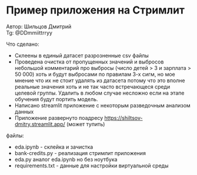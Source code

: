 # Пример приложения на Стримлит 

Автор: Шильцов Дмитрий <br>
Tg: @DDmmiittrryy

Что сделано:

- Склеены в единый датасет разрозненные csv файлы
- Проведена очистка от пропущенных значений и выбросов<br>
  небольшой комментарий про выбросы (число детей > 3 и зарплата > 50 000) хоть и будут выбросами по правилам 3-х сигм,
  но мое мнение что их не стоит удалять из датасета потому что это вполне реальные значения хоть и не так часто встречающеся
  среди целевой группы. Удалить в любом случае несложно если на этапе обучения будут портить модель. 
- Написано streamlit приложение с некоторым разведочным анализом данных
- Приложение развернуто поадресу https://shiltsov-dmitry.streamlit.app/ (может тупить)

файлы:

- eda.ipynb - склейка и зачистка
- bank-credits.py - реализация стримлит приложения
- eda.py аналог eda.ipynb но без ноутбука
- requirements.txt - данные для настройки виртуальной среды






